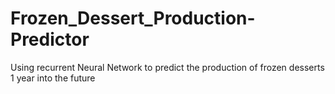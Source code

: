 # Frozen_Dessert_Production-Predictor
Using recurrent Neural Network to predict the production of frozen desserts 1 year into the future 
